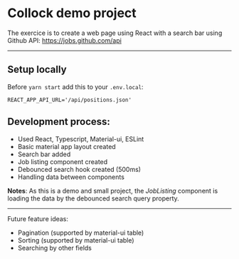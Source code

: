 # Collock demo project
The exercice is to create a web page using React with a search bar using Github API: https://jobs.github.com/api

---
## Setup locally
Before `yarn start` add this to your `.env.local`:
```
REACT_APP_API_URL='/api/positions.json'
```

## Development process:
- Used React, Typescript, Material-ui, ESLint
- Basic material app layout created
- Search bar added
- Job listing component created
- Debounced search hook created (500ms)
- Handling data between components

__Notes__: As this is a demo and small project, the _JobListing_ component is loading the data by the debounced search query property.

---
Future feature ideas:
- Pagination (supported by material-ui table)
- Sorting  (supported by material-ui table)
- Searching by other fields

